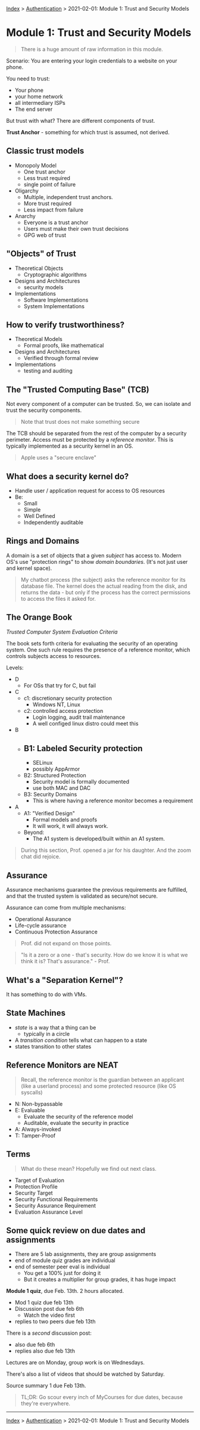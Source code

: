 
[Index](../../../index.md) > [Authentication](./index.md) > 2021-02-01: Module 1: Trust and Security Models

# Module 1: Trust and Security Models

> There is a huge amount of raw information in this module.

Scenario: You are entering your login credentials to a website on your phone.

You need to trust:

- Your phone
- your home network
- all intermediary ISPs
- The end server

But trust with what? There are different components of trust.

**Trust Anchor** - something for which trust is assumed, not derived.

## Classic trust models

- Monopoly Model
  - One trust anchor
  - Less trust required
  - single point of failure
- Oligarchy
  - Multiple, independent trust anchors.
  - More trust required
  - Less impact from failure
- Anarchy
  - Everyone is a trust anchor
  - Users must make their own trust decisions
  - GPG web of trust

## "Objects" of Trust

- Theoretical Objects
  - Cryptographic algorithms
- Designs and Architectures
  - security models
- Implementations
  - Software Implementations
  - System Implementations

## How to verify trustworthiness?

- Theoretical Models
  - Formal proofs, like mathematical
- Designs and Architectures
  - Verified through formal review
- Implementations
  - testing and auditing

## The "Trusted Computing Base" (TCB)

Not every component of a computer can be trusted. So, we can isolate and trust the security components.

> Note that trust does not make something secure

The TCB should be separated from the rest of the computer by a security perimeter. Access must be protected by a *reference monitor*. This is typically implemented as a security kernel in an OS.

> Apple uses a "secure enclave"

## What does a security kernel do?

- Handle user / application request for access to OS resources
- Be:
  - Small
  - Simple
  - Well Defined
  - Independently auditable

## Rings and Domains

A domain is a set of objects that a given *subject* has access to. Modern OS's use "protection rings" to show *domain boundaries*. (It's not just user and kernel space).

> My chatbot process (the subject) asks the reference monitor for its database file. The kernel does the actual reading from the disk, and returns the data - but only if the process has the correct permissions to access the files it asked for.

## The Orange Book

*Trusted Computer System Evaluation Criteria*

The book sets forth criteria for evaluating the security of an operating system. One such rule requires the presence of a reference monitor, which controls subjects access to resources.

Levels:

- D
    - For OSs that try for C, but fail
- C
    - c1: discretionary security protection
        - Windows NT, Linux
    - c2: controlled access protection
        - Login logging, audit trail maintenance
        - A well configed linux distro could meet this
- B
    - B1: Labeled Security protection
        -
        - SELinux
        - possibly AppArmor
    - B2: Structured Protection
        - Security model is formally documented
        - use both MAC and DAC
    - B3: Security Domains
        - This is where having a reference monitor becomes a requirement
- A
    - A1: "Verified Design"
        - Formal models and proofs
        - It will work, it will always work.
    - Beyond:
        - The A1 system is developed/built within an A1 system.

> During this section, Prof. opened a jar for his daughter. And the zoom chat did rejoice.

## Assurance

Assurance mechanisms guarantee the previous requirements are fulfilled, and that the trusted system is validated as secure/not secure.

Assurance can come from multiple mechanisms:

- Operational Assurance
- Life-cycle assurance
- Continuous Protection Assurance

> Prof. did not expand on those points.

> "Is it a zero or a one - that's security. How do we know it is what we think it is? That's assurance." - Prof.

## What's a "Separation Kernel"?

It has something to do with VMs.

## State Machines

- *state* is a way that a thing can be
    - typically in a circle
- A *transition condition* tells what can happen to a state
- states transition to other states

## Reference Monitors are NEAT

> Recall, the reference monitor is the guardian between an applicant (like a userland process) and some protected resource (like OS syscalls)

- N: Non-bypassable
- E: Evaluable
    - Evaluate the security of the reference model
    - Auditable, evaluate the security in practice
- A: Always-invoked
- T: Tamper-Proof

## Terms

> What do these mean? Hopefully we find out next class.

- Target of Evaluation
- Protection Profile
- Security Target
- Security Functional Requirements
- Security Assurance Requirement
- Evaluation Assurance Level

## Some quick review on due dates and assignments

- There are 5 lab assignments, they are group assignments
- end of module quiz grades are individual
- end of semester peer eval is individual
  - You get a 100% just for doing it
  - But it creates a multiplier for group grades, it has huge impact

**Module 1 quiz**, due Feb. 13th. 2 hours allocated.

- Mod 1 quiz due feb 13th
- Discussion post due feb 6th
  - Watch the video first
- replies to two peers due feb 13th

There is a *second* discussion post:

- also due feb 6th
- replies also due feb 13th

Lectures are on Monday, group work is on Wednesdays.

There's also a list of videos that should be watched by Saturday.

Source summary 1 due Feb 13th.

> TL;DR: Go scour every inch of MyCourses for due dates, because they're everywhere.

---

[Index](../../../index.md) > [Authentication](./index.md) > 2021-02-01: Module 1: Trust and Security Models
